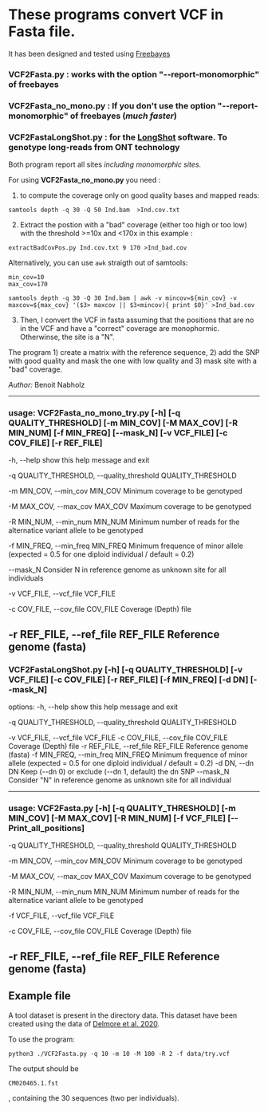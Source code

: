 # These programs convert VCF in Fasta file. 

It has been designed and tested using [Freebayes](https://github.com/freebayes/freebayes)

### VCF2Fasta.py : works with the option "--report-monomorphic" of freebayes

### VCF2Fasta_no_mono.py : If you don't use the option "--report-monomorphic" of freebayes (*much faster*)

### VCF2FastaLongShot.py : for the [LongShot](https://github.com/pjedge/longshot) software. To genotype long-reads from ONT technology

Both program report all sites *including monomorphic sites*.

For using **VCF2Fasta_no_mono.py** you need :

1) to compute the coverage only on good quality bases and mapped reads:
```
samtools depth -q 30 -Q 50 Ind.bam  >Ind.cov.txt
```

2) Extract the postion with a "bad" coverage (either too high or too low) with the threshold >=10x and <170x in this example :
```
extractBadCovPos.py Ind.cov.txt 9 170 >Ind_bad.cov
```

Alternatively, you can use `awk` straigth out of samtools:
```
min_cov=10
max_cov=170

samtools depth -q 30 -Q 30 Ind.bam | awk -v mincov=${min_cov} -v maxcov=${max_cov} '($3> maxcov || $3<mincov){ print $0}' >Ind_bad.cov
```

3) Then, I convert the VCF in fasta assuming that the positions that are no in the VCF and have a 
"correct" coverage are monophormic. Otherwinse, the site is a "N". 

The program 1) create a matrix with the reference sequence, 2) add the SNP with good quality and 
mask the one with low quality and 3) mask site with a "bad" coverage.

*Author:* Benoit Nabholz

--------

### usage: VCF2Fasta_no_mono_try.py [-h] [-q QUALITY_THRESHOLD] [-m MIN_COV] [-M MAX_COV] [-R MIN_NUM] [-f MIN_FREQ] [--mask_N] [-v VCF_FILE] [-c COV_FILE] [-r REF_FILE]

  -h, --help            show this help message and exit
  
  -q QUALITY_THRESHOLD, --quality_threshold QUALITY_THRESHOLD
  
  -m MIN_COV, --min_cov MIN_COV
                        Minimum coverage to be genotyped
                        
  -M MAX_COV, --max_cov MAX_COV
                        Maximum coverage to be genotyped
                        
  -R MIN_NUM, --min_num MIN_NUM
                        Minimum number of reads for the alternatice variant allele to be genotyped
                        
  -f MIN_FREQ, --min_freq MIN_FREQ
                        Minimum frequence of minor allele (expected = 0.5 for one diploid individual / default = 0.2)
                        
  --mask_N              Consider N in reference genome as unknown site for all individuals
  
  -v VCF_FILE, --vcf_file VCF_FILE
  
  -c COV_FILE, --cov_file COV_FILE
                        Coverage (Depth) file
                        
  -r REF_FILE, --ref_file REF_FILE
                        Reference genome (fasta)
--------
###     VCF2FastaLongShot.py [-h] [-q QUALITY_THRESHOLD] [-v VCF_FILE] [-c COV_FILE] [-r REF_FILE] [-f MIN_FREQ] [-d DN] [--mask_N]
 
options:
  -h, --help            show this help message and exit
  
  -q QUALITY_THRESHOLD, --quality_threshold QUALITY_THRESHOLD
  
  -v VCF_FILE, --vcf_file VCF_FILE
  -c COV_FILE, --cov_file COV_FILE
                        Coverage (Depth) file
  -r REF_FILE, --ref_file REF_FILE
                        Reference genome (fasta)
  -f MIN_FREQ, --min_freq MIN_FREQ
                        Minimum frequence of minor allele (expected = 0.5 for one diploid individual / default = 0.2)
  -d DN, --dn DN        Keep (--dn 0) or exclude (--dn 1, default) the dn SNP
  --mask_N              Consider "N" in reference genome as unknown site for all individual

--------

### usage: VCF2Fasta.py [-h] [-q QUALITY_THRESHOLD] [-m MIN_COV] [-M MAX_COV] [-R MIN_NUM] [-f VCF_FILE] [--Print_all_positions]


  -q QUALITY_THRESHOLD, --quality_threshold QUALITY_THRESHOLD

  
  -m MIN_COV, --min_cov MIN_COV
                        Minimum coverage to be genotyped


  -M MAX_COV, --max_cov MAX_COV
                        Maximum coverage to be genotyped


  -R MIN_NUM, --min_num MIN_NUM
                        Minimum number of reads for the alternatice variant allele to be genotyped


  -f VCF_FILE, --vcf_file VCF_FILE

  -c COV_FILE, --cov_file COV_FILE
                        Coverage (Depth) file

  -r REF_FILE, --ref_file REF_FILE
                        Reference genome (fasta)
-----

## Example file
A tool dataset is present in the directory data. This dataset have been created using the data of [Delmore et al. 2020](https://elifesciences.org/articles/54462).


To use the program:
``` 
python3 ./VCF2Fasta.py -q 10 -m 10 -M 100 -R 2 -f data/try.vcf
```

The output should be
```
CM020465.1.fst
```
, containing the 30 sequences (two per individuals).


